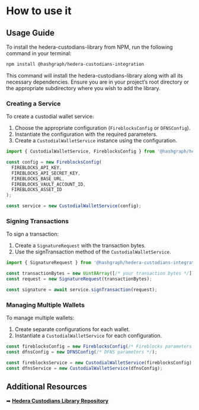 # How to use it

## Usage Guide

To install the hedera-custodians-library from NPM, run the following command in your terminal:

```sh
npm install @hashgraph/hedera-custodians-integration
```

This command will install the hedera-custodians-library along with all its necessary dependencies. Ensure you are in your project’s root directory or the appropriate subdirectory where you wish to add the library.

### Creating a Service

To create a custodial wallet service:

1. Choose the appropriate configuration (`FireblocksConfig` or `DFNSConfig`).
2. Instantiate the configuration with the required parameters.
3. Create a `CustodialWalletService` instance using the configuration.

```typescript
import { CustodialWalletService, FireblocksConfig } from '@hashgraph/hedera-custodians-integration';

const config = new FireblocksConfig(
  FIREBLOCKS_API_KEY,
  FIREBLOCKS_API_SECRET_KEY,
  FIREBLOCKS_BASE_URL,
  FIREBLOCKS_VAULT_ACCOUNT_ID,
  FIREBLOCKS_ASSET_ID
);

const service = new CustodialWalletService(config);
```

### Signing Transactions

To sign a transaction:

1. Create a `SignatureRequest` with the transaction bytes.
2. Use the signTransaction method of the `CustodialWalletService`.

```typescript
import { SignatureRequest } from '@hashgraph/hedera-custodians-integration';

const transactionBytes = new Uint8Array([/* your transaction bytes */]);
const request = new SignatureRequest(transactionBytes);

const signature = await service.signTransaction(request);
```

### Managing Multiple Wallets

To manage multiple wallets:

1. Create separate configurations for each wallet.
2. Instantiate a `CustodialWalletService` for each configuration.

```typescript
const fireblocksConfig = new FireblocksConfig(/* Fireblocks parameters */);
const dfnsConfig = new DFNSConfig(/* DFNS parameters */);

const fireblocksService = new CustodialWalletService(fireblocksConfig);
const dfnsService = new CustodialWalletService(dfnsConfig);
```

## Additional Resources

➡ [**Hedera Custodians Library Repository**](https://github.com/hashgraph/hedera-custodians-library)
